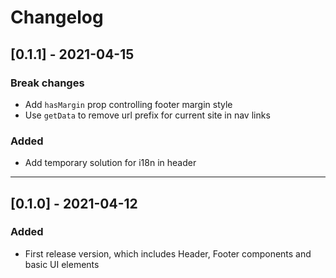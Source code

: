 # Changelog

## [0.1.1] - 2021-04-15

### Break changes

- Add `hasMargin` prop controlling footer margin style
- Use `getData` to remove url prefix for current site in nav links

### Added

- Add temporary solution for i18n in header

---

## [0.1.0] - 2021-04-12

### Added

- First release version, which includes Header, Footer components and basic UI elements
